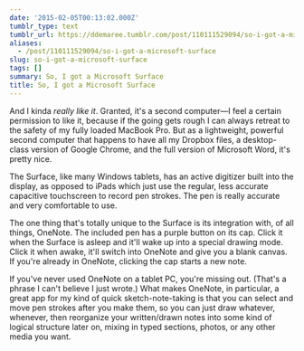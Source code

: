 ```yaml
---
date: '2015-02-05T00:13:02.000Z'
tumblr_type: text
tumblr_url: https://ddemaree.tumblr.com/post/110111529094/so-i-got-a-microsoft-surface
aliases:
  - /post/110111529094/so-i-got-a-microsoft-surface
slug: so-i-got-a-microsoft-surface
tags: []
summary: So, I got a Microsoft Surface
title: So, I got a Microsoft Surface
---
```


<p>And I kinda <i>really like it</i>. Granted, it's a second computer—I feel a certain permission to like it, because if the going gets rough I can always retreat to the safety of my fully loaded MacBook Pro. But as a lightweight, powerful second computer that happens to have all my Dropbox files, a desktop-class version of Google Chrome, and the full version of Microsoft Word, it's pretty nice.</p><p>The Surface, like many Windows tablets, has an active digitizer built into the display, as opposed to iPads which just use the regular, less accurate capacitive touchscreen to record pen strokes. The pen is really accurate and very comfortable to use.<br></p><p>The one thing that's totally unique to the Surface is its integration with, of all things, OneNote. The included pen has a purple button on its cap. Click it when the Surface is asleep and it'll wake up into a special drawing mode. Click it when awake, it'll switch into OneNote and give you a blank canvas. If you're already in OneNote, clicking the cap starts a new note.&nbsp;</p><p>If you've never used OneNote on a tablet PC, you're missing out. (That's a phrase I can't believe I just wrote.) What makes OneNote, in particular, a great app for my kind of quick sketch-note-taking is that you can select and move pen strokes after you make them, so you can just draw whatever, whenever, then reorganize your written/drawn notes into some kind of logical structure later on, mixing in typed sections, photos, or any other media you want.</p>